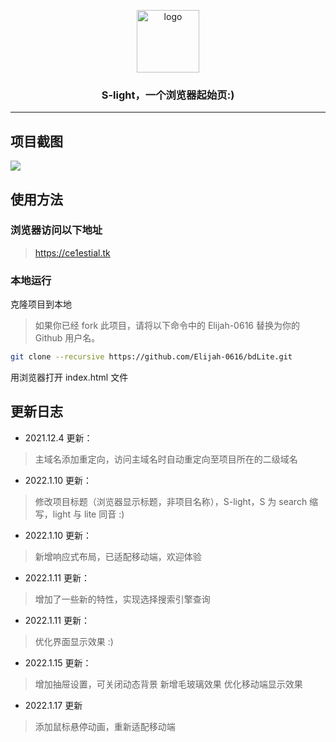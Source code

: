 <!--
 * @Author: Timber.Wang
 * @Date: 2022-01-10 23:45:01
 * @LastEditors: Timber.Wang
 * @LastEditTime: 2022-01-11 22:20:31
 * @Description:
-->

<p align="center">
    <a href="https://search.elijah16t.ml" target="_blank">
        <img width="100" src="https://timber.oss-cn-chengdu.aliyuncs.com/img/utool_up/QQ%E5%9B%BE%E7%89%8720220111125629.png" alt="logo" />
    </a>
</p>

### <p align="center"><b>S-light</b>，一个浏览器起始页:)</p>

---

## 项目截图

![](https://timber.oss-cn-chengdu.aliyuncs.com/img/utool_up/1641900085776.png)

## 使用方法

### 浏览器访问以下地址

> <https://ce1estial.tk>

### 本地运行

克隆项目到本地

> 如果你已经 fork 此项目，请将以下命令中的 Elijah-0616 替换为你的 Github 用户名。

```bash
git clone --recursive https://github.com/Elijah-0616/bdLite.git
```

用浏览器打开 index.html 文件

## 更新日志

- 2021.12.4 更新：

> 主域名添加重定向，访问主域名时自动重定向至项目所在的二级域名

- 2022.1.10 更新：

> 修改项目标题（浏览器显示标题，非项目名称），S-light，S 为 search 缩写，light 与 lite 同音 :)

- 2022.1.10 更新：

> 新增响应式布局，已适配移动端，欢迎体验

- 2022.1.11 更新：

> 增加了一些新的特性，实现选择搜索引擎查询

- 2022.1.11 更新：

> 优化界面显示效果 :)

- 2022.1.15 更新：
> 增加抽屉设置，可关闭动态背景
> 新增毛玻璃效果
> 优化移动端显示效果

- 2022.1.17 更新

> 添加鼠标悬停动画，重新适配移动端
